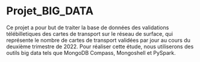 # Projet_BIG_DATA
Ce projet a pour but de traiter la base de données des validations télébilletiques des cartes de transport sur le réseau de surface, qui représente le nombre de cartes de transport validées par jour au cours du deuxième trimestre de 2022. 
Pour réaliser cette étude, nous utiliserons des outils big data tels que MongoDB Compass, Mongoshell et PySpark.
